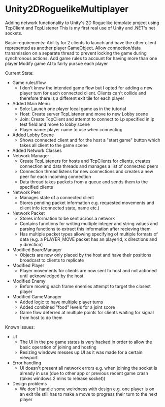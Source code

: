 # Unity2DRoguelikeMultiplayer

Adding network functionality to Unity's 2D Roguelike template project using TcpClient and TcpListener
This is my first real use of Unity and .NET's net sockets.

Basic requirements:
Ability for 2 clients to launch and have the other client represented as another player GameObject.
Allow connection/data transmission on a separate thread to prevent locking the game during synchronous actions.
Add game rules to account for having more than one player
Modify game AI to fairly pursue each player

Current State:
 - Game rules/flow
   - I don't know the intended game flow but I opted for adding a new player turn for each connected client. Clients can't collide and therefore there is a different exit tile for each player
 - Added Main Menu
   - Solo: Launch one player local game as in the tutorial
   - Host: Create server TcpListener and move to new Lobby scene
   - Join: Create TcpClient and attempt to connect to i.p specified in ip test field and move to lobby scene
   - Player name: player name to use when connecting
 - Added Lobby Scene
   - Shows connected client and for the host a "start game" button which takes all client to the game scene
 - Added Network Classes
  - Network Manager
    - Create TcpListeners for hosts and TcpClients for clients, creates connection and data threads and manages a list of connected peers
	- Connection thread listens for new connections and creates a new peer for each incoming connection
	- Data thread takes packets from a queue and sends them to the specified clients
  - Network Peer
	- Manages state of a connected client
	- Stores pending packet information e.g. requested movements and client info (connected state, name etc.)
  - Network Packet
    - Stores information to be sent across a network
	- Contains functions for writing multiple integer and string values and parsing functions to extract this information after recieving them
	- Has multiple packet types allowing specifying of multiple formats of data (e.g. a PLAYER_MOVE packet has an playerId, x directions and y direction)
  - Modified BoardManager
    - Objects are now only placed by the host and have their positions broadcast to clients to replicate
  - Modified Player
    - Player movements for clients are now sent to host and not actioned until acknowledged by the host
  - Modified Enemy
    - Before moving each frame enemies attempt to target the closest player
  - Modified GameManager
    - Added logic to have multiple player turns
	- Added combined "food" levels for a joint score
	- Game flow deferred at multiple points for clients waiting for signal from host to do them

Known Issues:
 - UI
   - The UI in the pre game states is very hacked in order to allow the basic operation of joining and hosting
   - Resizing windows messes up UI as it was made for a certain viewport
 - Error handling
   - UI doesn't present all network errors e.g. when joining the socket is already in use (due to other app or previous recent game crash (takes windows 2 mins to release socket))
 - Design problems
   - We don't handle some weirdness with design e.g. one player is on an exit tile still has to make a move to progress their turn to the next player